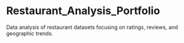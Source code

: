 # Restaurant_Analysis_Portfolio
Data analysis of restaurant datasets focusing on ratings, reviews, and geographic trends.
